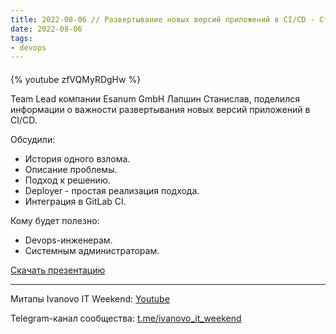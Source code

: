 ```yaml
---
title: 2022-08-06 // Развертывание новых версий приложений в CI/CD - Станислав Лапшин
date: 2022-08-06
tags:
- devops
---
```


#### 

{% youtube zfVQMyRDgHw %}

Team Lead компании Esanum GmbH Лапшин Станислав, поделился информации о важности развертывания новых версий приложений в CI/CD.

Обсудили:

* История одного взлома.
* Описание проблемы.
* Подход к решению.
* Deployer - простая реализация подхода.
* Интеграция в GitLab CI.

Кому будет полезно:

* Devops-инженерам.
* Системным администраторам.

[Скачать презентацию](/ivanovo-it-weekend/images/2022-08-06/2022-08-06-deployer.pptx)

---

Митапы Ivanovo IT Weekend: [Youtube](https://www.youtube.com/channel/UCvNa9tbtI1_xgiY6F1QvQZQ)

Telegram-канал сообщества: [t.me/ivanovo_it_weekend](https://t.me/ivanovo_it_weekend)
